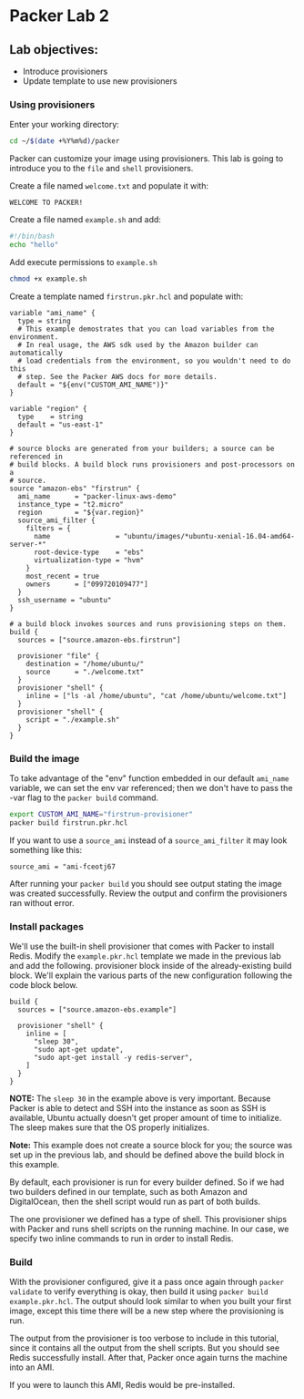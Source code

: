 # Packer Lab 2

## Lab objectives: 
* Introduce provisioners
* Update template to use new provisioners
### Using provisioners
Enter your working directory: 
```sh
cd ~/$(date +%Y%m%d)/packer
```
Packer can customize your image using provisioners. This lab is going to introduce you to the `file` and `shell` provisioners.

Create a file named `welcome.txt` and populate it with: 
```
WELCOME TO PACKER!
```

Create a file named `example.sh` and add: 
```sh
#!/bin/bash
echo "hello"
```

Add execute permissions to `example.sh`
```sh
chmod +x example.sh
```

Create a template named `firstrun.pkr.hcl` and populate with:
```hcl
variable "ami_name" {
  type = string
  # This example demostrates that you can load variables from the environment.
  # In real usage, the AWS sdk used by the Amazon builder can automatically
  # load credentials from the environment, so you wouldn't need to do this
  # step. See the Packer AWS docs for more details.
  default = "${env("CUSTOM_AMI_NAME")}"
}

variable "region" {
  type    = string
  default = "us-east-1"
}

# source blocks are generated from your builders; a source can be referenced in
# build blocks. A build block runs provisioners and post-processors on a
# source.
source "amazon-ebs" "firstrun" {
  ami_name      = "packer-linux-aws-demo"
  instance_type = "t2.micro"
  region        = "${var.region}"
  source_ami_filter {
    filters = {
      name                = "ubuntu/images/*ubuntu-xenial-16.04-amd64-server-*"
      root-device-type    = "ebs"
      virtualization-type = "hvm"
    }
    most_recent = true
    owners      = ["099720109477"]
  }
  ssh_username = "ubuntu"
}

# a build block invokes sources and runs provisioning steps on them.
build {
  sources = ["source.amazon-ebs.firstrun"]

  provisioner "file" {
    destination = "/home/ubuntu/"
    source      = "./welcome.txt"
  }
  provisioner "shell" {
    inline = ["ls -al /home/ubuntu", "cat /home/ubuntu/welcome.txt"]
  }
  provisioner "shell" {
    script = "./example.sh"
  }
}
```

### Build the image
To take advantage of the "env" function embedded in our default `ami_name` variable, we can set the env var referenced; then we don't have to pass the -var flag to the `packer build` command. 

```sh
export CUSTOM_AMI_NAME="firstrun-provisioner"
packer build firstrun.pkr.hcl
```

If you want to use a `source_ami` instead of a `source_ami_filter` it may look something like this:
```
source_ami = "ami-fceotj67
```

After running your `packer build` you should see output stating the image was created successfully. Review the output and confirm the provisioners ran without error.

### Install packages
We'll use the built-in shell provisioner that comes with Packer to install Redis. Modify the `example.pkr.hcl` template we made in the previous lab and add the following. provisioner block inside of the already-existing build block. We'll explain the various parts of the new configuration following the code block below.
```hcl
build {
  sources = ["source.amazon-ebs.example"]

  provisioner "shell" {
    inline = [
      "sleep 30",
      "sudo apt-get update",
      "sudo apt-get install -y redis-server",
    ]
  }
}
```

**NOTE:** The `sleep 30` in the example above is very important. Because Packer is able to detect and SSH into the instance as soon as SSH is available, Ubuntu actually doesn't get proper amount of time to initialize. The sleep makes sure that the OS properly initializes.

**Note:** This example does not create a source block for you; the source was set up in the previous lab, and should be defined above the build block in this example.

By default, each provisioner is run for every builder defined. So if we had two builders defined in our template, such as both Amazon and DigitalOcean, then the shell script would run as part of both builds. 

The one provisioner we defined has a type of shell. This provisioner ships with Packer and runs shell scripts on the running machine. In our case, we specify two inline commands to run in order to install Redis.

### Build
With the provisioner configured, give it a pass once again through `packer validate` to verify everything is okay, then build it using `packer build example.pkr.hcl`. The output should look similar to when you built your first image, except this time there will be a new step where the provisioning is run.

The output from the provisioner is too verbose to include in this tutorial, since it contains all the output from the shell scripts. But you should see Redis successfully install. After that, Packer once again turns the machine into an AMI.

If you were to launch this AMI, Redis would be pre-installed.


